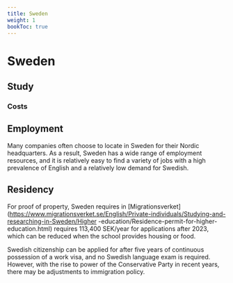 ```yaml
---
title: Sweden
weight: 1
bookToc: true
---
```


# Sweden

## Study


### Costs



## Employment

Many companies often choose to locate in Sweden for their Nordic headquarters. As a result, Sweden has a wide range of employment resources, and it is relatively easy to find a variety of jobs with a high prevalence of English and a relatively low demand for Swedish.

## Residency

For proof of property, Sweden requires in [Migrationsverket](https://www.migrationsverket.se/English/Private-individuals/Studying-and-researching-in-Sweden/Higher -education/Residence-permit-for-higher-education.html) requires 113,400 SEK/year for applications after 2023, which can be reduced when the school provides housing or food.

Swedish citizenship can be applied for after five years of continuous possession of a work visa, and no Swedish language exam is required. However, with the rise to power of the Conservative Party in recent years, there may be adjustments to immigration policy.